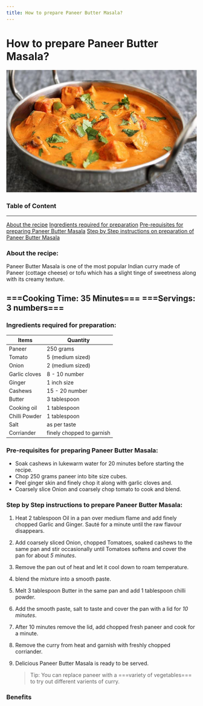 ```yaml
---
title: How to prepare Paneer Butter Masala?
---
```

# How to prepare Paneer Butter Masala?
![image](./images/Paneer-Butter-Masala.jpg)

### Table of Content
 --- 
 [About the recipe](https://github.com/dkrishnaveni26/Recipe/edit/main/README.md#about-the-recipe)
 [Ingredients required for preparation](https://github.com/dkrishnaveni26/Recipe/edit/main/README.md#ingredients-required-for-preparation)
 [Pre-requisites for preparing Paneer Butter Masala](https://github.com/dkrishnaveni26/Recipe/edit/main/README.md#pre-requisites-for-preparing-paneer-butter-masala)
 [Step by Step instructions on preparation of Paneer Butter Masala](https://github.com/dkrishnaveni26/Recipe/edit/main/README.md#step-by-step-instructions-on-preparation-of-paneer-butter-masala)

### About the recipe:
Paneer Butter Masala is one of the most popular Indian curry made of Paneer (cottage cheese) or tofu which has a slight tinge of sweetness along with its creamy texture.
<br>

===Cooking Time: 35 Minutes===
===Servings: 3 numbers===
 ---

### Ingredients required for preparation:

 **Items** | **Quantity**
 --- | --- 
 Paneer | 250 grams 
 Tomato | 5 (medium sized) 
 Onion | 2 (medium sized) 
 Garlic cloves | 8 - 10 number 
 Ginger | 1 inch size 
 Cashews | 15 - 20 number 
 Butter | 3 tablespoon 
 Cooking oil | 1 tablespoon 
 Chilli Powder | 1 tablespoon 
 Salt | as per taste 
 Corriander | finely chopped to garnish 
 

### Pre-requisites for preparing Paneer Butter Masala:
- 	Soak cashews in lukewarm water for 20 minutes before starting the recipe.
-	Chop 250 grams paneer into bite size cubes.
-	Peel ginger skin and finely chop it along with garlic cloves and.
-	Coarsely slice Onion and coarsely chop tomato to cook and blend.

### Step by Step instructions to prepare Paneer Butter Masala:
1.	Heat 2 tablespoon Oil in a pan over medium flame and add finely chopped Garlic and Ginger. Sauté for a minute until the raw flavour disappears.
2.	Add coarsely sliced Onion, chopped Tomatoes, soaked cashews to the same pan and stir occasionally until Tomatoes softens and cover the pan for about *5 minutes*. 
3.	Remove the pan out of heat and let it cool down to roam temperature.
4.	 blend the mixture into a smooth paste.
5.	Melt 3 tablespoon Butter in the same pan and add 1 tablespoon chilli powder. 
6.	Add the smooth paste, salt to taste and cover the pan with a lid for *10 minutes*.
7.	After 10 minutes remove the lid, add chopped fresh paneer and cook for a minute. 
8.	Remove the curry from heat and garnish with freshly chopped corriander. 
9.	Delicious Paneer Butter Masala is ready to be served.

	> Tip:
	> You can replace paneer with a ===variety of vegetables=== to try out different varients of curry.

### Benefits

	
